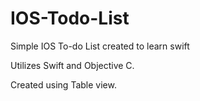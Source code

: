 # IOS-Todo-List
Simple IOS To-do List created to learn swift


Utilizes Swift and Objective C.

Created using Table view.
